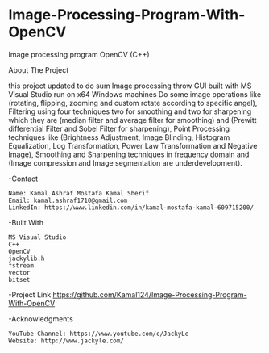 # Image-Processing-Program-With-OpenCV
Image processing program OpenCV (C++)

About The Project

this project updated to do sum Image processing throw GUI built with MS Visual Studio run on x64 Windows machines 
Do some image operations like (rotating, flipping, zooming and custom rotate according to specific angel), 
Filtering using four techniques two for smoothing and two for sharpening which they are (median filter and average filter for smoothing) and 
(Prewitt differential Filter and Sobel Filter for sharpening), Point Processing techniques like 
(Brightness Adjustment, Image Blinding, Histogram Equalization, Log Transformation, Power Law Transformation and Negative Image), 
Smoothing and Sharpening techniques in frequency domain and (Image compression and Image segmentation are underdevelopment).

-Contact

    Name: Kamal Ashraf Mostafa Kamal Sherif
    Email: kamal.ashraf1710@gmail.com
    LinkedIn: https://www.linkedin.com/in/kamal-mostafa-kamal-609715200/

-Built With

    MS Visual Studio
    C++
    OpenCV
    jackylib.h
    fstream
    vector
    bitset

-Project Link 
    https://github.com/Kamal124/Image-Processing-Program-With-OpenCV

-Acknowledgments

    YouTube Channel: https://www.youtube.com/c/JackyLe
    Website: http://www.jackyle.com/
